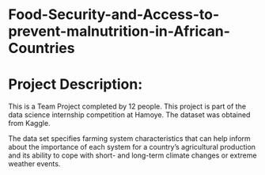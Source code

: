 # Food-Security-and-Access-to-prevent-malnutrition-in-African-Countries

# Project Description: 
This is a Team Project completed by 12 people.
This project is part of the data science internship competition at Hamoye. The dataset was obtained from Kaggle.

The data set specifies farming system characteristics that can help inform about the importance of each system for a country’s agricultural production and its ability to cope with short- and long-term climate changes or extreme weather events.


